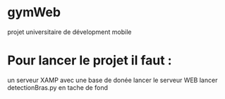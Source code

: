# gymWeb
projet universitaire de dévelopment mobile

# Pour lancer le projet il faut :
un serveur XAMP avec une base de donée
lancer le serveur WEB
lancer detectionBras.py en tache de fond
